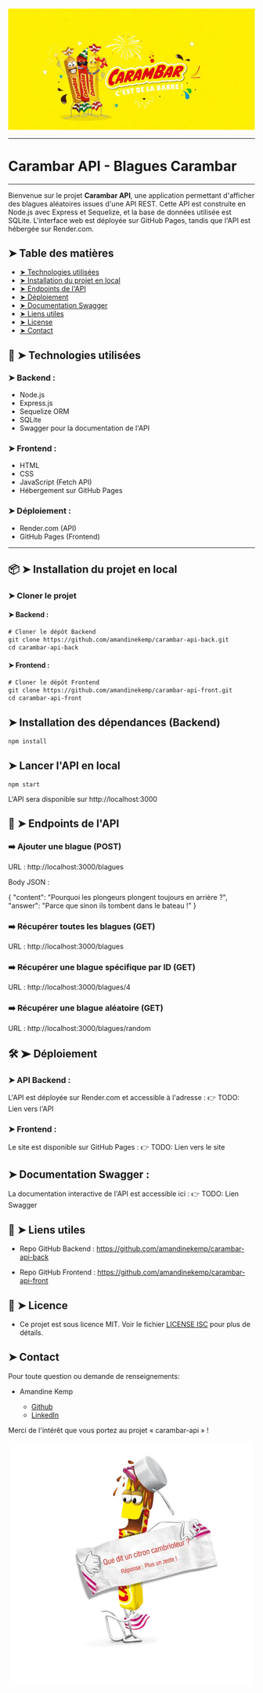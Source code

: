 <p align="center">
    <img [carambar-api] src="https://github.com/amandinekemp/carambar-api-back/blob/main/banner.webp">
</p>

----------

# Carambar API - Blagues Carambar

----------

Bienvenue sur le projet **Carambar API**, une application permettant d'afficher des blagues aléatoires issues d'une API REST.
Cette API est construite en Node.js avec Express et Sequelize, et la base de données utilisée est SQLite.
L'interface web est déployée sur GitHub Pages, tandis que l'API est hébergée sur Render.com.

## ➤ Table des matières


- [➤ Technologies utilisées](https://github.com/amandinekemp/carambar-api-back/tree/main?tab=readme-ov-file#--technologies-utilis%C3%A9es)
- [➤ Installation du projet en local](https://github.com/amandinekemp/carambar-api-back/tree/main?tab=readme-ov-file#--installation-du-projet-en-local)
- [➤ Endpoints de l'API](https://github.com/amandinekemp/carambar-api-back/tree/main?tab=readme-ov-file#--endpoints-de-lapi)
- [➤ Déploiement](https://github.com/amandinekemp/carambar-api-back/tree/main?tab=readme-ov-file#--d%C3%A9ploiement)
- [➤ Documentation Swagger](https://github.com/amandinekemp/carambar-api-back/tree/main?tab=readme-ov-file#-documentation-swagger-)
- [➤ Liens utiles](https://github.com/amandinekemp/carambar-api-back/tree/main?tab=readme-ov-file#--liens-utiles)
- [➤ License](https://github.com/amandinekemp/carambar-api-back/tree/main?tab=readme-ov-file#--licence)
- [➤ Contact](https://github.com/amandinekemp/carambar-api-back/tree/main?tab=readme-ov-file#-contact)

## 🚀 ➤ Technologies utilisées

### ➤ Backend :

- Node.js
- Express.js
- Sequelize ORM
- SQLite
- Swagger pour la documentation de l'API

### ➤ Frontend :

- HTML
- CSS
- JavaScript (Fetch API)
- Hébergement sur GitHub Pages

### ➤ Déploiement :

- Render.com (API)
- GitHub Pages (Frontend)

---

## 📦 ➤ Installation du projet en local

### ➤ Cloner le projet

#### ➤ Backend :

```
# Cloner le dépôt Backend
git clone https://github.com/amandinekemp/carambar-api-back.git
cd carambar-api-back
```

#### ➤ Frontend :

```
# Cloner le dépôt Frontend
git clone https://github.com/amandinekemp/carambar-api-front.git
cd carambar-api-front
```

## ➤ Installation des dépendances (Backend)

```
npm install
```

## ➤ Lancer l'API en local

```
npm start
```

L'API sera disponible sur http://localhost:3000

## 📌 ➤ Endpoints de l'API

### ➡️ Ajouter une blague (POST)

URL : http://localhost:3000/blagues

Body JSON :

{
"content": "Pourquoi les plongeurs plongent toujours en arrière ?",
"answer": "Parce que sinon ils tombent dans le bateau !"
}

### ➡️ Récupérer toutes les blagues (GET)

URL : http://localhost:3000/blagues

### ➡️ Récupérer une blague spécifique par ID (GET)

URL : http://localhost:3000/blagues/4

### ➡️ Récupérer une blague aléatoire (GET)

URL : http://localhost:3000/blagues/random

## 🛠 ➤ Déploiement

### ➤ API Backend :

L'API est déployée sur Render.com et accessible à l'adresse :
👉 TODO: Lien vers l'API

### ➤ Frontend :

Le site est disponible sur GitHub Pages :
👉 TODO: Lien vers le site

## ➤ Documentation Swagger :

La documentation interactive de l'API est accessible ici :
👉 TODO: Lien Swagger

## 📜 ➤ Liens utiles

- Repo GitHub Backend : https://github.com/amandinekemp/carambar-api-back

- Repo GitHub Frontend : https://github.com/amandinekemp/carambar-api-front

## 📄 ➤ Licence

* Ce projet est sous licence MIT. Voir le fichier [LICENSE ISC](https://github.com/amandinekemp/carambar-api-back/blob/main/LICENSE) pour plus de détails.

## ➤ Contact

Pour toute question ou demande de renseignements:

* Amandine Kemp

    - [Github](https://github.com/amandinekemp)
    - [LinkedIn](https://www.linkedin.com/in/amandinekemp/)

Merci de l'intérêt que vous portez au projet « carambar-api » !

<p align="center">
    <img [bottom-image] src="https://github.com/amandinekemp/carambar-api-back/blob/main/bottom-image.webp">
</p>